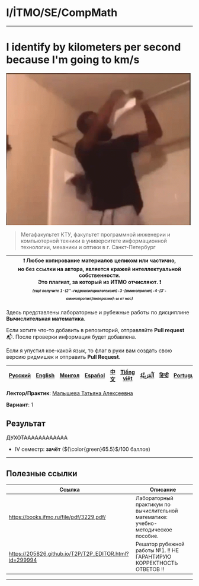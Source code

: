 # I/İTMO/SE/CompMath

---
# I identify by kilometers per second because I'm going to km/s

![noose](/img/gifs/tissue-roll-hanging.gif)
> Мегафакультет КТУ, факультет программной инженерии и компьютерной техники в университете информационной технологии, механики и оптики в г. Санкт-Петербург

| :exclamation: <b>Любое копирование материалов целиком или частично,<br>но без ссылки на автора, является кражей интеллектуальной собственности.<br>Это плагиат, за который из ИТМО отчисляют.</b> :exclamation:<br><sub><sup><i>(ещё получите 1-(2’’-гидроксилциклогексил)-3-[аминопропил]-4-[3’-аминопропил]пиперазин)-ы от нас)</sup></sub></b> |
|---------------------------------------------------------------------------------------------------------------------------------------------------------------------------------------------------------------------------------------------------------------------------------------------------------------------------------------------------|

Здесь представлены лабораторные и рубежные работы по дисциплине **Вычислительная математика**.

Если хотите что-то добавить в репозиторий, отправляйте **Pull request** :mailbox_with_mail:. После проверки информация будет добавлена.

Если я упустил кое-какой язык, то флаг в руки вам создать свою версию ридмишек и отправить **Pull Request**.

| [<strong>Русский</strong>](https://github.com/XVIIStarPlatinum/itmo/blob/master/Software%20Engineering/README.md) | [<strong>English</strong>](https://github.com/XVIIStarPlatinum/itmo/blob/master/Software%20Engineering/Computational%20Mathematics/.docs/README_EN.md) | [<strong>Монгол</strong>](https://github.com/XVIIStarPlatinum/itmo/blob/master/Software%20Engineering/Computational%20Mathematics/.docs/README_MN.md) | [<strong>Español</strong>](https://github.com/XVIIStarPlatinum/itmo/blob/master/Software%20Engineering/Computational%20Mathematics/.docs/README_ES.md) | [<strong>中文</strong>](https://github.com/XVIIStarPlatinum/itmo/blob/master/Software%20Engineering/Computational%20Mathematics/.docs/README_CN.md) | [<strong>Tiếng việt</strong>](https://github.com/XVIIStarPlatinum/itmo/blob/master/Software%20Engineering/Computational%20Mathematics/.docs/README_VN.md) | [<strong><p dir="rtl" lang="ar">اَلْعَرَبِيَّةُ</p></strong>](https://github.com/XVIIStarPlatinum/itmo/blob/master/Software%20Engineering/Computational%20Mathematics/.docs/README_AR.md) | [<strong>हिन्दी</strong>](https://github.com/XVIIStarPlatinum/itmo/blob/master/Software%20Engineering/Computational%20Mathematics/.docs/README_IN.md) | [<strong>Português</strong>](https://github.com/XVIIStarPlatinum/itmo/blob/master/Software%20Engineering/Computational%20Mathematics/.docs/README_PT.md) |
|-------------------------------------------------------------------------------------------------------------------|--------------------------------------------------------------------------------------------------------------------------------------------------------|-------------------------------------------------------------------------------------------------------------------------------------------------------|--------------------------------------------------------------------------------------------------------------------------------------------------------|---------------------------------------------------------------------------------------------------------------------------------------------------|-----------------------------------------------------------------------------------------------------------------------------------------------------------|-------------------------------------------------------------------------------------------------------------------------------------------------------------------------------------------|-------------------------------------------------------------------------------------------------------------------------------------------------------|----------------------------------------------------------------------------------------------------------------------------------------------------------|

**Лектор/Практик**: [Малышева Татьяна Алексеевна](https://my.itmo.ru/persons/165275)

**Вариант**: 1

## Результат
<s>ДУХОТАААААААААААА</s>
- IV семестр: **зачёт** (${\color{green}65.5}$/100 баллов)
---

## Полезные ссылки <a name="links"></a>
| Ссылка                                                          | Описание                                                                             |
|-----------------------------------------------------------------|--------------------------------------------------------------------------------------|
| https://books.ifmo.ru/file/pdf/3229.pdf/                        | Лабораторный практикум по вычислительной математике: учебно-методическое пособие.    |
| https://205826.github.io/T2P/T2P_EDITOR.html?id=299994          | Решатор рубежной работы №1. :bangbang: НЕ ГАРАНТИРУЮ КОРРЕКТНОСТЬ ОТВЕТОВ :bangbang: |

---